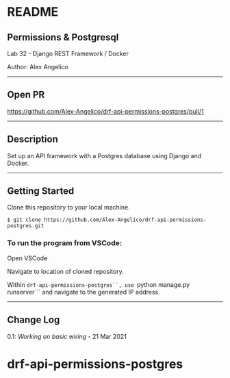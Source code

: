 # README

## Permissions & Postgresql

Lab 32 - Django REST Framework / Docker

Author: Alex Angelico

----

## Open PR

https://github.com/Alex-Angelico/drf-api-permissions-postgres/pull/1

----

## Description

Set up an API framework with a Postgres database using Django and Docker.

----

## Getting Started

Clone this repository to your local machine.

```
$ git clone https://github.com/Alex-Angelico/drf-api-permissions-postgres.git
```

### To run the program from VSCode:

Open VSCode

Navigate to location of cloned repository.

Within ```drf-api-permissions-postgres``, use ```python manage.py runserver``` and navigate to the generated IP address.

----

## Change Log

0.1: *Working on basic wiring* - 21 Mar 2021
# drf-api-permissions-postgres
